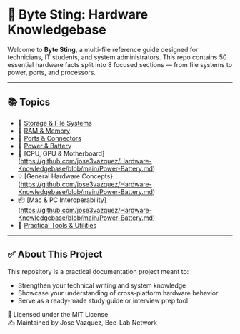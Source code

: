 # **🐝 Byte Sting: Hardware Knowledgebase**

Welcome to **Byte Sting**, a multi-file reference guide designed for technicians, IT students, and system administrators. This repo contains 50 essential hardware facts split into 8 focused sections — from file systems to power, ports, and processors.

---

## **📚 Topics**

* 💾 [Storage & File Systems](https://github.com/jose3vazquez/Hardware-Knowledgebase/blob/main/Storage-File-System-Facts.md)  
* 🧠 [RAM & Memory](https://github.com/jose3vazquez/Hardware-Knowledgebase/blob/main/RAM-Memory-Facts.md) 
* 🔌 [Ports & Connectors](https://github.com/jose3vazquez/Hardware-Knowledgebase/blob/main/Ports-Connectors.md)
* 🔋 [Power & Battery](https://github.com/jose3vazquez/Hardware-Knowledgebase/blob/main/Power-Battery.md) 
* 🧩 [CPU, GPU & Motherboard] (https://github.com/jose3vazquez/Hardware-Knowledgebase/blob/main/Power-Battery.md)  
* 💡 [General Hardware Concepts} (https://github.com/jose3vazquez/Hardware-Knowledgebase/blob/main/Power-Battery.md)  
* 📦 [Mac & PC Interoperability] (https://github.com/jose3vazquez/Hardware-Knowledgebase/blob/main/Power-Battery.md)  
* 🧰 [Practical Tools & Utilities](https://github.com/jose3vazquez/Hardware-Knowledgebase/blob/main/Power-Battery.md) 

---

## **✅ About This Project**

This repository is a practical documentation project meant to:

* Strengthen your technical writing and system knowledge  
* Showcase your understanding of cross-platform hardware behavior  
* Serve as a ready-made study guide or interview prep tool

📜 Licensed under the MIT License  
✍️ Maintained by Jose Vazquez, Bee-Lab Network

